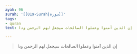```yaml
---
ayah: 96
surah: '[[019-Surah|سورة]]'
tags:
- quran
text: إن الذين آمنوا وعملوا الصالحات سيجعل لهم الرحمن ودا

---
```

> إن الذين آمنوا وعملوا الصالحات سيجعل لهم الرحمن ودا
